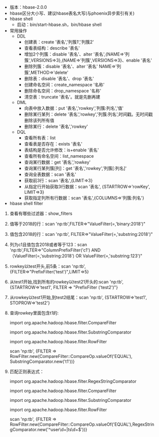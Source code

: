 - 版本：hbase-2.0.0
- hbase区分大小写、建议hbase表名大写(与phoenix异步索引有关)
- hbase shell
  - 启动：bin/start-hbase.sh，bin/hbase shell
- 常用操作
  - DDL
    - 创建表：create '表名','列簇1','列簇2'
    - 查看表结构：describe '表名'
    - 增加2个列簇：disable '表名'、alter '表名',{NAME=>'列簇',VERSIONS=>3},{NAME=>'列簇',VERSIONS=>3}、enable '表名'
    - 删除列簇：disable '表名'、alter '表名' NAME=>'列簇',METHOD=>'delete'
    - 删除表：disable '表名'、drop '表名'
    - 创建命名空间：create_namespace '名称'
    - 删除命名空间：drop_namespace '名称'
    - 清空表：truncate '表名'。就是先删再建
  - DML
    - 向表中放入数据：put '表名','rowkey','列簇:列名','值'
    - 删除某行某列：delete '表名','rowkey','列簇:列名',时间戳。无时间戳删除该列所有值
    - 删除某行：delete '表名','rowkey'
  - DQL
    - 查看所有表：list
    - 查看表是否存在：exists '表名'
    - 表结构是否允许修改：is+enable '表名'
    - 查看所有命名空间：list_namespace
    - 查询某行数据：get '表名','rowkey'
    - 查询某行某列簇[列]：get '表名','rowkey','列簇[:列名]'
    - 查询全表数据：scan '表名'
    - 获取前3行：scan '表名',{LIMIT=>3}
    - 从指定行开始获取3行数据：scan '表名', {STARTROW=>'rowKey', LIMIT=>3}   
    - 获取指定列所有行数据：scan '表名',{COLUMNS=>'列簇:列名'}  
- hbase shell filter

1. 查看有哪些过滤器：show_filters

2. 值等于2018的行：scan 'np:tb',FILTER=>"ValueFilter(=,'binary:2018')"

3. 值包含2018的行：scan 'np:tb', FILTER=>"ValueFilter(=,'substring:2018')"

4. 列为c1且值包含2018或者等于123：scan 'np:tb',FILTER=>"ColumnPrefixFilter('c1') AND （ValueFilter(=,'substring:2018') OR ValueFilter(=,'substring:123')"

5. rowkey以test开头,前5条：scan 'np:tb', {FILTER=>"PrefixFilter('test')",LIMIT=>5}

6. 从test1开始,找到所有的rowkey以test21开头的:scan 'np:tb', {STARTROW=>'test1', FILTER => "PrefixFilter ('test2')"}

7. 从rowkey以test1开始,到test2结尾：scan 'np:tb', {STARTROW=>'test1', STOPROW=>'test2'}

8. 查询rowkey里面包含t1的:

     import org.apache.hadoop.hbase.filter.CompareFilter

     import org.apache.hadoop.hbase.filter.SubstringComparator

     import org.apache.hadoop.hbase.filter.RowFilter	

     scan 'np:tb', {FILTER => RowFilter.new(CompareFilter::CompareOp.valueOf('EQUAL'), SubstringComparator.new('t1'))}

9. 匹配正则表达式：

     import org.apache.hadoop.hbase.filter.RegexStringComparator

     import org.apache.hadoop.hbase.filter.CompareFilter

     import org.apache.hadoop.hbase.filter.SubstringComparator

     import org.apache.hadoop.hbase.filter.RowFilter	

     scan 'np:tb', {FILTER => RowFilter.new(CompareFilter::CompareOp.valueOf('EQUAL'),RegexStringComparator.new('^user\d+\|ts\d+$'))}

	​	

	​	

	​	
